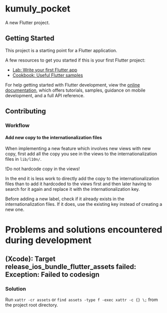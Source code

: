 # kumuly_pocket

A new Flutter project.

## Getting Started

This project is a starting point for a Flutter application.

A few resources to get you started if this is your first Flutter project:

- [Lab: Write your first Flutter app](https://docs.flutter.dev/get-started/codelab)
- [Cookbook: Useful Flutter samples](https://docs.flutter.dev/cookbook)

For help getting started with Flutter development, view the
[online documentation](https://docs.flutter.dev/), which offers tutorials,
samples, guidance on mobile development, and a full API reference.

## Contributing

### Workflow

#### Add new copy to the internationalization files

When implementing a new feature which involves new views with new copy, first add all the copy you see in the views to the internationalization files in `lib/l10n/`.

!Do not hardcode copy in the views!

In the end it is less work to directly add the copy to the internationalization files than to add it hardcoded to the views first and then later having to search for it again and replace it with the internationalization key.

Before adding a new label, check if it already exists in the internationalization files. If it does, use the existing key instead of creating a new one.

# Problems and solutions encountered during development

## (Xcode): Target release_ios_bundle_flutter_assets failed: Exception: Failed to codesign

### Solution

Run `xattr -cr assets` or `find assets -type f -exec xattr -c {} \;` from the project root directory.
